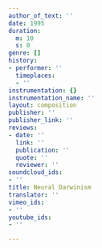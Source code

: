 ```yaml
---
author_of_text: ''
date: 1995
duration:
  m: 10
  s: 0
genre: []
history:
- performer: ''
  timeplaces:
  - ''
instrumentation: {}
instrumentation_name: ''
layout: composition
publisher: ''
publisher_link: ''
reviews:
- date: ''
  link: ''
  publication: ''
  quote: ''
  reviewer: ''
soundcloud_ids:
- ''
title: Neural Darwinism
translator: ''
vimeo_ids:
- ''
youtube_ids:
- ''

---
```

